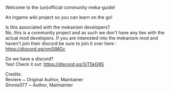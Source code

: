 
Welcome to the (un)official community meka-guide!

An ingame wiki project so you can learn on the go!


Is this associated with the mekanism developers?<br>
No, this is a community project and as such we don't have any ties with the actual mod developers. If you are interested into the mekanism mod and haven't join their discord be sure to join it over here : https://discord.gg/nmSjMGc

Do we have a discord?<br>
Yes! Check it out: https://discord.gg/3jT5kG9S 

Credits:<br>
Reviere ~ Original Author, Maintainer<br>
Sinmis077 ~ Author, Maintainter
